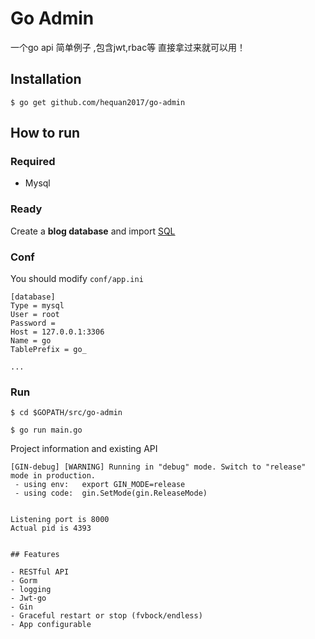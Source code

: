 # Go Admin

一个go api 简单例子 ,包含jwt,rbac等 直接拿过来就可以用！

## Installation
```
$ go get github.com/hequan2017/go-admin
```

## How to run

### Required

- Mysql

### Ready

Create a **blog database** and import [SQL](https://github.com/hequan2017/go-admin/blob/master/docs/sql/go.sql)

### Conf

You should modify `conf/app.ini`

```
[database]
Type = mysql
User = root
Password =
Host = 127.0.0.1:3306
Name = go
TablePrefix = go_

...
```

### Run
```
$ cd $GOPATH/src/go-admin

$ go run main.go 
```

Project information and existing API

```
[GIN-debug] [WARNING] Running in "debug" mode. Switch to "release" mode in production.
 - using env:	export GIN_MODE=release
 - using code:	gin.SetMode(gin.ReleaseMode)


Listening port is 8000
Actual pid is 4393


## Features

- RESTful API
- Gorm
- logging
- Jwt-go
- Gin
- Graceful restart or stop (fvbock/endless)
- App configurable